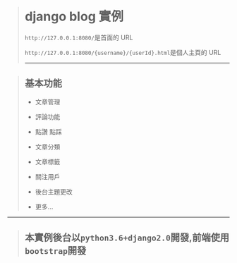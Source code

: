> # django blog 實例
>
> `http://127.0.0.1:8080/`是首面的 URL
>
>  `http://127.0.0.1:8080/{username}/{userId}.html`是個人主頁的 URL
>
>
> 
>
>***

>## 基本功能
>+ 文章管理
>
>+ 評論功能
>
>+ 點讚 點踩
>
>+ 文章分類
>
>+ 文章標籤
>
>+ 關注用戶
>
>+ 後台主題更改
>
>+ 更多...
***



>## 本實例後台以`python3.6+django2.0`開發,前端使用`bootstrap`開發 
